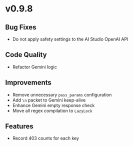 # v0.9.8

## Bug Fixes

- Do not apply safety settings to the AI Studio OpenAI API

## Code Quality

- Refactor Gemini logic

## Improvements

- Remove unnecessary `pass_params` configuration
- Add `\n` packet to Gemini keep-alive
- Enhance Gemini empty response check
- Move all regex compilation to `LazyLock`

## Features

- Record 403 counts for each key
